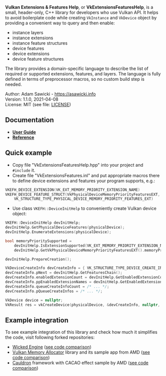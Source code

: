 **Vulkan Extensions & Features Help**, or **VkExtensionsFeaturesHelp**, is a small, header-only, C++ library for developers who use Vulkan API. It helps to avoid boilerplate code while creating `VkInstance` and `VkDevice` object by providing a convenient way to query and then enable:

- instance layers
- instance extensions
- instance feature structures
- device features
- device extensions
- device feature structures

The library provides a domain-specific language to describe the list of required or supported extensions, features, and layers. The language is fully defined in terms of preprocessor macros, so no custom build step is needed.

Author: Adam Sawicki - https://asawicki.info<br>
Version: 1.1.0, 2021-04-08<br>
License: MIT (see file: [LICENSE](LICENSE))

## Documentation

- **[User Guide](UserGuide.md)**
- **[Reference](Reference.md)**

## Quick example

- Copy file "VkExtensionsFeaturesHelp.hpp" into your project and `#include` it.
- Create file "VkExtensionsFeatures.inl" and put appropriate macros there to define device extensions and features your program supports, e.g.:

```cpp
VKEFH_DEVICE_EXTENSION(VK_EXT_MEMORY_PRIORITY_EXTENSION_NAME)
VKEFH_DEVICE_FEATURE_STRUCT(VkPhysicalDeviceMemoryPriorityFeaturesEXT,
    VK_STRUCTURE_TYPE_PHYSICAL_DEVICE_MEMORY_PRIORITY_FEATURES_EXT)
```

- Use class `VKEFH::DeviceInitHelp` to conveniently create Vulkan device object:

```cpp
VKEFH::DeviceInitHelp devInitHelp;
devInitHelp.GetPhysicalDeviceFeatures(physicalDevice);
devInitHelp.EnumerateExtensions(physicalDevice);

bool memoryPrioritySupported =
    devInitHelp.IsExtensionSupported(VK_EXT_MEMORY_PRIORITY_EXTENSION_NAME) &&
    devInitHelp.GetVkPhysicalDeviceMemoryPriorityFeaturesEXT().memoryPriority;

devInitHelp.PrepareCreation();

VkDeviceCreateInfo devCreateInfo = { VK_STRUCTURE_TYPE_DEVICE_CREATE_INFO };
devCreateInfo.pNext = devInitHelp.GetFeaturesChain();
devCreateInfo.enabledExtensionCount = devInitHelp.GetEnabledExtensionCount();
devCreateInfo.ppEnabledExtensionNames = devInitHelp.GetEnabledExtensionNames();
devCreateInfo.queueCreateInfoCount = /* ... */;
devCreateInfo.pQueueCreateInfos = /* ... */;

VkDevice device = nullptr;
VkResult res = vkCreateDevice(physicalDevice, &devCreateInfo, nullptr, &device);
```

## Example integration

To see example integration of this library and check how much it simplifies the code, visit following forked repositories:

- [Wicked Engine](https://github.com/sawickiap/WickedEngine/tree/experiment-VkExtensionsFeaturesHelp-integration) ([see code comparison](https://github.com/sawickiap/WickedEngine/compare/16fe939..a98e136))
- [Vulkan Memory Allocator](https://github.com/sawickiap/VulkanMemoryAllocator/tree/experiment-VkExtensionsFeaturesIntegration) library and its sample app from AMD ([see code comparison](https://github.com/sawickiap/VulkanMemoryAllocator/compare/d1851f0..f944c4d))
- [Cauldron](https://github.com/sawickiap/Cauldron/tree/experiment-VkExtensionsFeaturesHelp-integration) framework with CACAO effect sample by AMD ([see code comparison](https://github.com/sawickiap/Cauldron/compare/e850540..69f9cdf))
